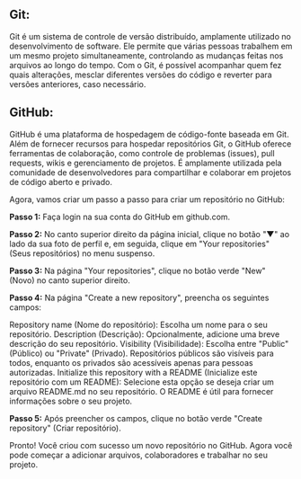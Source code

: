## Git: ##
Git é um sistema de controle de versão distribuído, amplamente utilizado no desenvolvimento de software. Ele permite que várias pessoas trabalhem em um mesmo projeto simultaneamente, controlando as mudanças feitas nos arquivos ao longo do tempo. Com o Git, é possível acompanhar quem fez quais alterações, mesclar diferentes versões do código e reverter para versões anteriores, caso necessário. 

## GitHub: ##
GitHub é uma plataforma de hospedagem de código-fonte baseada em Git. Além de fornecer recursos para hospedar repositórios Git, o GitHub oferece ferramentas de colaboração, como controle de problemas (issues), pull requests, wikis e gerenciamento de projetos. É amplamente utilizada pela comunidade de desenvolvedores para compartilhar e colaborar em projetos de código aberto e privado.

Agora, vamos criar um passo a passo para criar um repositório no GitHub:

**Passo 1:** Faça login na sua conta do GitHub em github.com.

**Passo 2:** No canto superior direito da página inicial, clique no botão "▼" ao lado da sua foto de perfil e, em seguida, clique em "Your repositories" (Seus repositórios) no menu suspenso.

**Passo 3:** Na página "Your repositories", clique no botão verde "New" (Novo) no canto superior direito.

**Passo 4:** Na página "Create a new repository", preencha os seguintes campos:

Repository name (Nome do repositório): Escolha um nome para o seu repositório.
Description (Descrição): Opcionalmente, adicione uma breve descrição do seu repositório.
Visibility (Visibilidade): Escolha entre "Public" (Público) ou "Private" (Privado). Repositórios públicos são visíveis para todos, enquanto os privados são acessíveis apenas para pessoas autorizadas.
Initialize this repository with a README (Inicialize este repositório com um README): Selecione esta opção se deseja criar um arquivo README.md no seu repositório. O README é útil para fornecer informações sobre o seu projeto.

**Passo 5:** Após preencher os campos, clique no botão verde "Create repository" (Criar repositório).

Pronto! Você criou com sucesso um novo repositório no GitHub. Agora você pode começar a adicionar arquivos, colaboradores e trabalhar no seu projeto.





